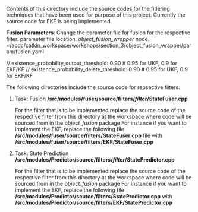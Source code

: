 Contents of this directory include the source codes for the fitlering techniques that have been used for purpose of this project. Currently the source code for EKF is being implemented. 


**Fusion Parameters**: Change the parameter file for fusion for the respective filter. 
parameter file location: *object_fusion_wrapper* node.
~/acdc/catkin_workspace/workshops/section_3/object_fusion_wrapper/param/fusion.yaml

//      existence_probability_output_threshold: 0.90   # 0.95 for UKF, 0.9 for EKF/KF
//      existence_probability_delete_threshold: 0.90   # 0.95 for UKF, 0.9 for EKF/KF

The following directories include the source code for repsective filters:

1. Task: Fusion
    **/src/modules/fuser/source/filters/_filter_/StateFuser.cpp**
    
    For the filter that is to be implemented replace the source code of the respective filter from this directory at the workspace where code will be sourced from in the *object_fusion* package
    For instance if you want to implement the EKF, replace the following file 
     **/src/modules/fuser/source/filters/StateFuser.cpp** file with **/src/modules/fuser/source/filters/EKF/StateFuser.cpp**

2. Task: State Prediction
    **/src/modules/Predictor/source/filters/_filter_/StatePredictor.cpp**
    
    For the filter that is to be implemented replace the source code of the respective filter from this directory at the workspace where code will be sourced from in the *object_fusion* package 
    For instance if you want to implement the EKF, replace the following file 
     **/src/modules/Predictor/source/filters/StatePredictor.cpp** with **/src/modules/Predictor/source/filters/EKF/StatePredictor.cpp**
